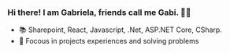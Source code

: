 ### Hi there! I am Gabriela, friends call me Gabi. 🙋‍♀️


- 📚 Sharepoint, React, Javascript, .Net, ASP.NET Core, CSharp.
- 🎯 Focous in projects experiences and solving problems



